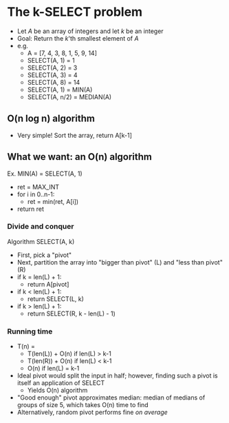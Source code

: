 # The k-SELECT problem

* Let *A* be an array of integers and let *k* be an integer
* Goal: Return the *k*'th smallest element of *A*
* e.g.
    - A = [7, 4, 3, 8, 1, 5, 9, 14]
    - SELECT(A, 1) = 1
    - SELECT(A, 2) = 3
    - SELECT(A, 3) = 4
    - SELECT(A, 8) = 14
    - SELECT(A, 1) = MIN(A)
    - SELECT(A, n/2) = MEDIAN(A)

## O(n log n) algorithm
* Very simple! Sort the array, return A[k-1]

## What we want: an O(n) algorithm

Ex. MIN(A) = SELECT(A, 1)

* ret = MAX_INT
* for i in 0..n-1:
    - ret = min(ret, A[i])
* return ret

### Divide and conquer

Algorithm SELECT(A, k)

* First, pick a "pivot"
* Next, partition the array into "bigger than pivot" (L) and "less than pivot" (R)
* if k = len(L) + 1:
    - return A[pivot]
* if k < len(L) + 1:
    - return SELECT(L, k)
* if k > len(L) + 1:
    - return SELECT(R, k - len(L) - 1)

### Running time

* T(n) =
    - T(len(L)) + O(n) if len(L) > k-1
    - T(len(R)) + O(n) if len(L) < k-1
    - O(n) if len(L) = k-1
* Ideal pivot would split the input in half; however, finding such a pivot is itself an application of SELECT
    - Yields O(n) algorithm
* "Good enough" pivot approximates median: median of medians of groups of size 5, which takes O(n) time to find
* Alternatively, random pivot performs fine *on average*
